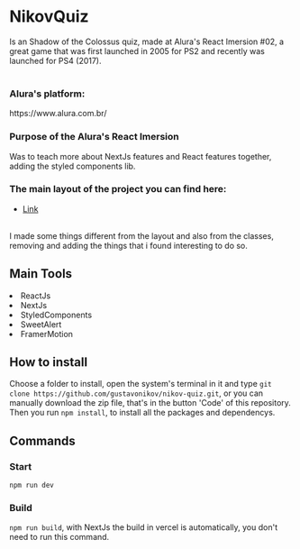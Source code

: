 # NikovQuiz 
Is an Shadow of the Colossus quiz, made at Alura's React Imersion #02, a great game that was first launched in 2005 for PS2
and recently was launched for PS4 (2017).
<br/>
<br/>
### Alura's platform:
<link>https://www.alura.com.br/</link>

### Purpose of the Alura's React Imersion
Was to teach more about NextJs features and React features together, adding the styled components lib.

### The main layout of the project you can find here:
- [Link](https://www.figma.com/file/cg1MIzSRRss8ggpypQbmdD/AluraQuiz?node-id=0%3A1)
<br/>
I made some things different from the layout and also from the classes, removing and adding the things that i found interesting to do so.

## Main Tools
<li>ReactJs</li>
<li>NextJs</li>
<li>StyledComponents</li>
<li>SweetAlert</li>
<li>FramerMotion</li>

## How to install

Choose a folder to install, open the system's terminal in it and type  ```git clone https://github.com/gustavonikov/nikov-quiz.git```, or you can manually download the zip file,
that's in the button 'Code' of this repository.
Then you run ```npm install```, to install all the packages and dependencys.

## Commands

### Start 
```npm run dev```

### Build 
```npm run build```, with NextJs the build in vercel is automatically, you don't need to run this command.

